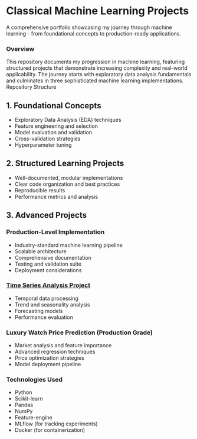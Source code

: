 # Classical Machine Learning Projects
A comprehensive portfolio showcasing my journey through machine learning - from foundational concepts to production-ready applications.
### Overview
This repository documents my progression in machine learning, featuring structured projects that demonstrate increasing complexity and real-world applicability. The journey starts with exploratory data analysis fundamentals and culminates in three sophisticated machine learning implementations.
Repository Structure
## 1. Foundational Concepts

* Exploratory Data Analysis (EDA) techniques
* Feature engineering and selection
* Model evaluation and validation
* Cross-validation strategies
* Hyperparameter tuning

## 2. Structured Learning Projects

* Well-documented, modular implementations
* Clear code organization and best practices
* Reproducible results
* Performance metrics and analysis

## 3. Advanced Projects
### Production-Level Implementation

* Industry-standard machine learning pipeline
* Scalable architecture
* Comprehensive documentation
* Testing and validation suite
* Deployment considerations

### [Time Series Analysis Project](https://github.com/vyshnev/sales-forecasting-system)

* Temporal data processing
* Trend and seasonality analysis
* Forecasting models
* Performance evaluation

### Luxury Watch Price Prediction (Production Grade)

* Market analysis and feature importance
* Advanced regression techniques
* Price optimization strategies
* Model deployment pipeline

### Technologies Used

* Python
* Scikit-learn
* Pandas
* NumPy
* Feature-engine
* MLflow (for tracking experiments)
* Docker (for containerization)

